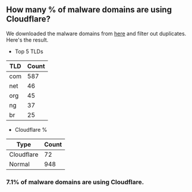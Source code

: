 ## How many % of malware domains are using Cloudflare?


We downloaded the malware domains from [here](https://urlhaus.abuse.ch) and filter out duplicates.
Here's the result.


[//]: # (start replacement)


- Top 5 TLDs

| TLD | Count |
| --- | --- |
| com | 587 |
| net | 46 |
| org | 45 |
| ng | 37 |
| br | 25 |


- Cloudflare %

| Type | Count |
| --- | --- |
| Cloudflare | 72 |
| Normal | 948 |


### 7.1% of malware domains are using Cloudflare.